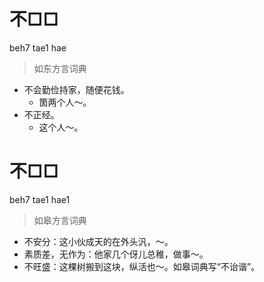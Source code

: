 # 不□□
beh7 tae1 hae
> 如东方言词典
- 不会勤俭持家，随便花钱。
  - 箇两个人～。
- 不正经。
  - 这个人～。

# 不□□
beh7 tae1 hae1
> 如皋方言词典
- 不安分：这小伙成天的在外头汎，～。
- 素质差，无作为：他家几个伢儿总稚，做事～。
- 不旺盛：这棵树搬到这块，纵活也～。如皋词典写“不诒谐”。
